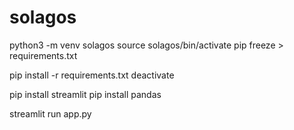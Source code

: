 # solagos

python3 -m venv solagos
source solagos/bin/activate
pip freeze > requirements.txt

pip install -r requirements.txt
deactivate

pip install streamlit
pip install pandas

streamlit run app.py